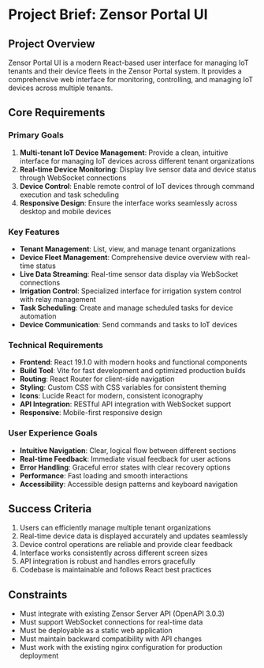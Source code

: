 # Project Brief: Zensor Portal UI

## Project Overview
Zensor Portal UI is a modern React-based user interface for managing IoT tenants and their device fleets in the Zensor Portal system. It provides a comprehensive web interface for monitoring, controlling, and managing IoT devices across multiple tenants.

## Core Requirements

### Primary Goals
1. **Multi-tenant IoT Device Management**: Provide a clean, intuitive interface for managing IoT devices across different tenant organizations
2. **Real-time Device Monitoring**: Display live sensor data and device status through WebSocket connections
3. **Device Control**: Enable remote control of IoT devices through command execution and task scheduling
4. **Responsive Design**: Ensure the interface works seamlessly across desktop and mobile devices

### Key Features
- **Tenant Management**: List, view, and manage tenant organizations
- **Device Fleet Management**: Comprehensive device overview with real-time status
- **Live Data Streaming**: Real-time sensor data display via WebSocket connections
- **Irrigation Control**: Specialized interface for irrigation system control with relay management
- **Task Scheduling**: Create and manage scheduled tasks for device automation
- **Device Communication**: Send commands and tasks to IoT devices

### Technical Requirements
- **Frontend**: React 19.1.0 with modern hooks and functional components
- **Build Tool**: Vite for fast development and optimized production builds
- **Routing**: React Router for client-side navigation
- **Styling**: Custom CSS with CSS variables for consistent theming
- **Icons**: Lucide React for modern, consistent iconography
- **API Integration**: RESTful API integration with WebSocket support
- **Responsive**: Mobile-first responsive design

### User Experience Goals
- **Intuitive Navigation**: Clear, logical flow between different sections
- **Real-time Feedback**: Immediate visual feedback for user actions
- **Error Handling**: Graceful error states with clear recovery options
- **Performance**: Fast loading and smooth interactions
- **Accessibility**: Accessible design patterns and keyboard navigation

## Success Criteria
1. Users can efficiently manage multiple tenant organizations
2. Real-time device data is displayed accurately and updates seamlessly
3. Device control operations are reliable and provide clear feedback
4. Interface works consistently across different screen sizes
5. API integration is robust and handles errors gracefully
6. Codebase is maintainable and follows React best practices

## Constraints
- Must integrate with existing Zensor Server API (OpenAPI 3.0.3)
- Must support WebSocket connections for real-time data
- Must be deployable as a static web application
- Must maintain backward compatibility with API changes
- Must work with the existing nginx configuration for production deployment 
